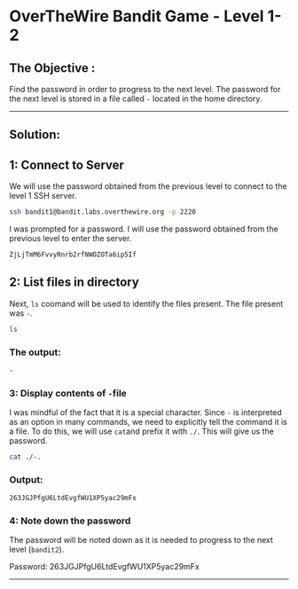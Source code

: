 # OverTheWire Bandit Game - Level 1-2

## The Objective :
Find the password in order to progress to the next level. The password for the next level is stored in a file called `-` located in the home directory.

---

## Solution:

## 1: Connect to Server
We will use the password obtained from the previous level to connect to the level 1 SSH server.

```bash
ssh bandit1@bandit.labs.overthewire.org -p 2220
```

I was prompted for a password. I will use the password obtained from the previous level to enter the server.

```bash
ZjLjTmM6FvvyRnrb2rfNWOZOTa6ip5If 
```

## 2: List files in directory
Next, `ls` coomand will be used to identify the files present. The file present was `-`.

```bash
ls
```

### The output:

```bash
-
```

### 3: Display contents of `-`file
I was mindful of the fact that it is a special character. Since `-` is interpreted as an option in many commands, we need to explicitly tell the command it is a file. To do this, we will use `cat`and prefix it with `./`. This will give us the password.

```bash
cat ./-.
```

### Output:

```bash
263JGJPfgU6LtdEvgfWU1XP5yac29mFx 
```

### 4: Note down the password 
The password will be noted down as it is needed to progress to the next level (`bandit2`).

Password: 263JGJPfgU6LtdEvgfWU1XP5yac29mFx 

---
